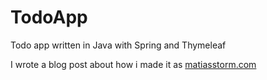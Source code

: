 # TodoApp
Todo app written in Java with Spring and Thymeleaf

I wrote a blog post about how i made it as [matiasstorm.com](https://matiasstorm.com/post/ac38b063-df3b-4f3b-9aeb-f4ea0359c686)
